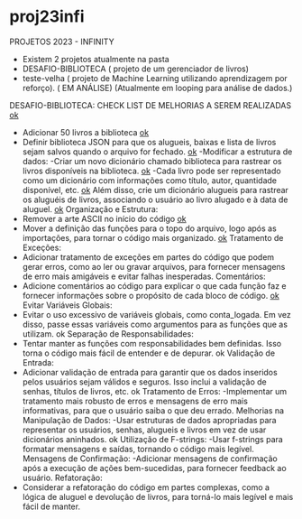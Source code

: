 # proj23infi
PROJETOS 2023 - INFINITY
- Existem 2 projetos atualmente na pasta
- DESAFIO-BIBLIOTECA ( projeto de um gerenciador de livros)
- teste-velha ( projeto de Machine Learning utilizando aprendizagem por reforço). ( EM ANÁLISE)
  (Atualmente em looping para análise de dados.)

DESAFIO-BIBLIOTECA: CHECK LIST DE MELHORIAS A SEREM REALIZADAS [ok](07/11/2023)
- Adicionar 50 livros a biblioteca [ok](07/11/2023)
- Definir biblioteca JSON para que os alugueis, baixas e lista de livros sejam salvos quando o arquivo for fechado. [ok](13/11/2023)
-Modificar a estrutura de dados:
-Criar um novo dicionário chamado biblioteca para rastrear os livros disponíveis na biblioteca.  [ok](13/11/2023)
-Cada livro pode ser representado como um dicionário com informações como título, autor, quantidade disponível, etc. [ok](13/11/2023)
Além disso, crie um dicionário alugueis para rastrear os aluguéis de livros, associando o usuário ao livro alugado e à data de aluguel. [ok](13/11/2023)
Organização e Estrutura:
- Remover a arte ASCII no início do código [ok](13/11/2023)
- Mover a definição das funções para o topo do arquivo, logo após as importações, para tornar o código mais organizado. [ok](13/11/2023)
Tratamento de Exceções:
- Adicionar tratamento de exceções em partes do código que podem gerar erros, como ao ler ou gravar arquivos, para fornecer mensagens de erro mais amigáveis e evitar falhas inesperadas.
Comentários:
- Adicione comentários ao código para explicar o que cada função faz e fornecer informações sobre o propósito de cada bloco de código. [ok](13/11/2023)
Evitar Variáveis Globais:
- Evitar o uso excessivo de variáveis globais, como conta_logada. Em vez disso, passe essas variáveis como argumentos para as funções que as utilizam. ok
Separação de Responsabilidades:
- Tentar manter as funções com responsabilidades bem definidas. Isso torna o código mais fácil de entender e de depurar. ok
Validação de Entrada:
- Adicionar validação de entrada para garantir que os dados inseridos pelos usuários sejam válidos e seguros. Isso inclui a validação de senhas, títulos de livros, etc. ok
Tratamento de Erros:
-Implementar um tratamento mais robusto de erros e mensagens de erro mais informativas, para que o usuário saiba o que deu errado.
Melhorias na Manipulação de Dados:
-Usar estruturas de dados apropriadas para representar os usuários, senhas, alugueis e livros em vez de usar dicionários aninhados. ok
Utilização de F-strings:
-Usar f-strings para formatar mensagens e saídas, tornando o código mais legível.
Mensagens de Confirmação:
-Adicionar mensagens de confirmação após a execução de ações bem-sucedidas, para fornecer feedback ao usuário.
Refatoração:
- Considerar a refatoração do código em partes complexas, como a lógica de aluguel e devolução de livros, para torná-lo mais legível e mais fácil de manter.
